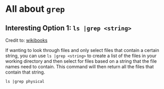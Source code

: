 # All about ```grep```

## Interesting Option 1: ```ls |grep <string>```
Credit to: [wikibooks](https://en.wikibooks.org/wiki/Grep)

If wanting to look through files and only select files that contain a certain string, you can use ```ls |grep <string>```
to create a list of the files in your working directory and then select for files based on a string that the file names need to contain. This
command will then return all the files that contain that string.

```
ls |grep physical
```


